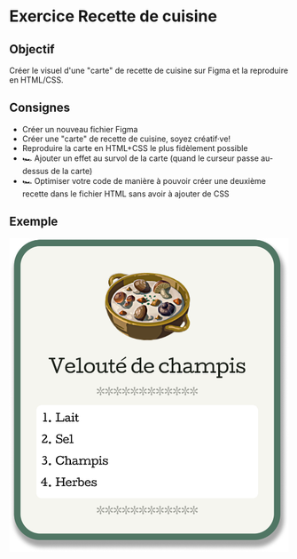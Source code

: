 # Exercice Recette de cuisine

## Objectif

Créer le visuel d'une "carte" de recette de cuisine sur Figma et la reproduire en HTML/CSS.

## Consignes

- Créer un nouveau fichier Figma
- Créer une "carte" de recette de cuisine, soyez créatif·ve!
- Reproduire la carte en HTML+CSS le plus fidèlement possible
- 🏎️ Ajouter un effet au survol de la carte (quand le curseur passe au-dessus de la carte)
- 🏎️ Optimiser votre code de manière à pouvoir créer une deuxième recette dans le fichier HTML sans avoir à ajouter de CSS

## Exemple

![Exemple de carte de recette](./recettte-exemple.png)
